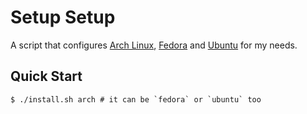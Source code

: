 # Setup Setup

A script that configures [Arch Linux](https://archlinux.org), [Fedora](https://getfedora.org/) and [Ubuntu](https://ubuntu.com) for my needs.

## Quick Start
```console
$ ./install.sh arch # it can be `fedora` or `ubuntu` too
```